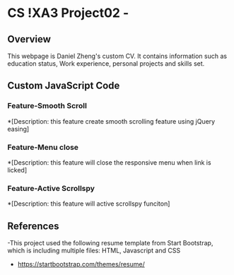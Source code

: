 # CS !XA3 Project02 - <zhengc15>

## Overview

 This webpage is Daniel Zheng's custom CV. It contains information such as education status, Work experience, personal projects and skills set.

## Custom JavaScript Code
### Feature-Smooth Scroll
*[Description: this feature create smooth scrolling feature using jQuery easing]
### Feature-Menu close
*[Description: this feature will close the responsive menu when link is licked]
### Feature-Active Scrollspy
*[Description: this feature will active scrollspy funciton]
## References
 -This project used the following resume template from Start Bootstrap, which is including multiple files: HTML, Javascript and CSS

* https://startbootstrap.com/themes/resume/


